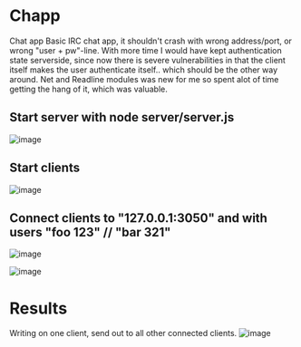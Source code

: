 # Chapp
Chat app
Basic IRC chat app, it shouldn't crash with wrong address/port, or wrong "user + pw"-line.
With more time I would have kept authentication state serverside, since now there is severe vulnerabilities in that the client itself makes
the user authenticate itself.. which should be the other way around.
Net and Readline modules was new for me so spent alot of time getting the hang of it, which was valuable.


## Start server with node server/server.js
![image](https://user-images.githubusercontent.com/83879466/191219716-724fe9c4-0361-4961-ac84-89df2852b77e.png)


## Start clients
![image](https://user-images.githubusercontent.com/83879466/191220323-d53eacdb-148c-45b1-a1a0-2ca30e99f160.png)


## Connect clients to "127.0.0.1:3050" and with users "foo 123" // "bar 321" 

![image](https://user-images.githubusercontent.com/83879466/191220707-de33d23d-2107-4708-bedb-a559b9f0eb1e.png)

![image](https://user-images.githubusercontent.com/83879466/191221237-340a3cc4-5fa2-4aac-9602-050e9d83bdd9.png)

# Results
Writing on one client, send out to all other connected clients.
![image](https://user-images.githubusercontent.com/83879466/191221863-fe595adb-7ff3-499c-8a6d-4136ae4afc16.png)
